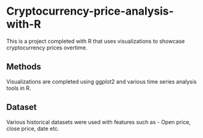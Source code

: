 # Cryptocurrency-price-analysis-with-R

This is a project completed with R that uses visualizations to showcase cryptocurrency prices overtime. 

## Methods
Visualizations are completed using ggplot2 and various time series analysis tools in R.

## Dataset
Various historical datasets were used with features such as - Open price, close price, date etc. 

